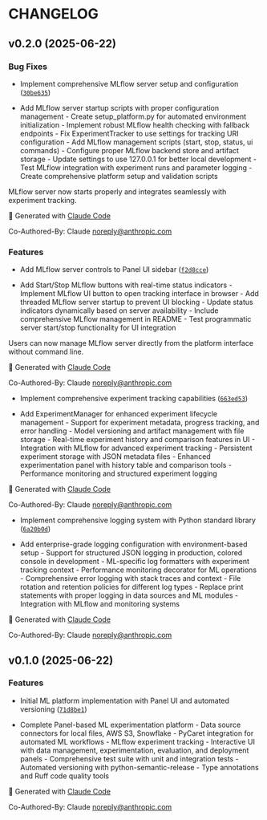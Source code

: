 # CHANGELOG


## v0.2.0 (2025-06-22)

### Bug Fixes

- Implement comprehensive MLflow server setup and configuration
  ([`30be635`](https://github.com/sgjholt/magik_merlin_ml_platform/commit/30be6352dc417f048acc323f0fb89ce579dc424c))

- Add MLflow server startup scripts with proper configuration management - Create setup_platform.py
  for automated environment initialization - Implement robust MLflow health checking with fallback
  endpoints - Fix ExperimentTracker to use settings for tracking URI configuration - Add MLflow
  management scripts (start, stop, status, ui commands) - Configure proper MLflow backend store and
  artifact storage - Update settings to use 127.0.0.1 for better local development - Test MLflow
  integration with experiment runs and parameter logging - Create comprehensive platform setup and
  validation scripts

MLflow server now starts properly and integrates seamlessly with experiment tracking.

🤖 Generated with [Claude Code](https://claude.ai/code)

Co-Authored-By: Claude <noreply@anthropic.com>

### Features

- Add MLflow server controls to Panel UI sidebar
  ([`f2d8cce`](https://github.com/sgjholt/magik_merlin_ml_platform/commit/f2d8cce80b1c1c3bae86a6065637a841d1e7dea3))

- Add Start/Stop MLflow buttons with real-time status indicators - Implement MLflow UI button to
  open tracking interface in browser - Add threaded MLflow server startup to prevent UI blocking -
  Update status indicators dynamically based on server availability - Include comprehensive MLflow
  management in README - Test programmatic server start/stop functionality for UI integration

Users can now manage MLflow server directly from the platform interface without command line.

🤖 Generated with [Claude Code](https://claude.ai/code)

Co-Authored-By: Claude <noreply@anthropic.com>

- Implement comprehensive experiment tracking capabilities
  ([`663ed53`](https://github.com/sgjholt/magik_merlin_ml_platform/commit/663ed53267f2b5ef0354eb63587a970306e03c2c))

- Add ExperimentManager for enhanced experiment lifecycle management - Support for experiment
  metadata, progress tracking, and error handling - Model versioning and artifact management with
  file storage - Real-time experiment history and comparison features in UI - Integration with
  MLflow for advanced experiment tracking - Persistent experiment storage with JSON metadata files -
  Enhanced experimentation panel with history table and comparison tools - Performance monitoring
  and structured experiment logging

🤖 Generated with [Claude Code](https://claude.ai/code)

Co-Authored-By: Claude <noreply@anthropic.com>

- Implement comprehensive logging system with Python standard library
  ([`6a20b0d`](https://github.com/sgjholt/magik_merlin_ml_platform/commit/6a20b0d635c4b4ca5e9252806636dc8528bbe7cd))

- Add enterprise-grade logging configuration with environment-based setup - Support for structured
  JSON logging in production, colored console in development - ML-specific log formatters with
  experiment tracking context - Performance monitoring decorator for ML operations - Comprehensive
  error logging with stack traces and context - File rotation and retention policies for different
  log types - Replace print statements with proper logging in data sources and ML modules -
  Integration with MLflow and monitoring systems

🤖 Generated with [Claude Code](https://claude.ai/code)

Co-Authored-By: Claude <noreply@anthropic.com>


## v0.1.0 (2025-06-22)

### Features

- Initial ML platform implementation with Panel UI and automated versioning
  ([`71d8be1`](https://github.com/sgjholt/magik_merlin_ml_platform/commit/71d8be132365dbf57526a09eba9c2f70f2f325ca))

- Complete Panel-based ML experimentation platform - Data source connectors for local files, AWS S3,
  Snowflake - PyCaret integration for automated ML workflows - MLflow experiment tracking -
  Interactive UI with data management, experimentation, evaluation, and deployment panels -
  Comprehensive test suite with unit and integration tests - Automated versioning with
  python-semantic-release - Type annotations and Ruff code quality tools

🤖 Generated with [Claude Code](https://claude.ai/code)

Co-Authored-By: Claude <noreply@anthropic.com>
